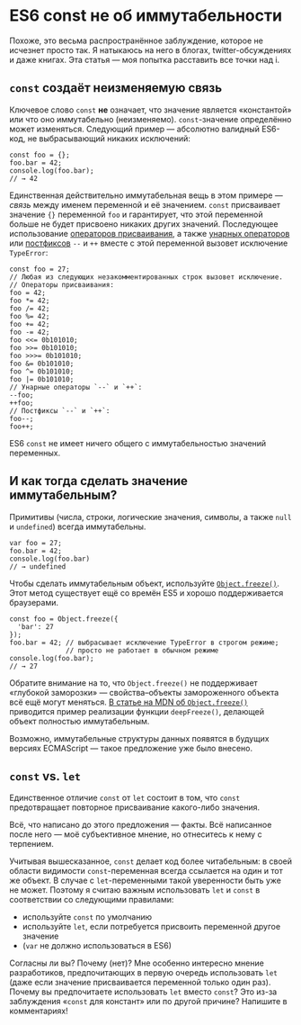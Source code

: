 # ES6 const не об иммутабельности

Похоже, это весьма распространённое заблуждение, которое не исчезнет просто
так. Я натыкаюсь на него в блогах, twitter-обсуждениях и даже книгах. Эта
статья — моя попытка расставить все точки над i.

## `const` создаёт неизменяемую связь

Ключевое слово `const` **не** означает, что значение является «константой» или
что оно иммутабельно (неизменяемо). `const`-значение определённо может
изменяться. Следующий пример — абсолютно валидный ES6-код, не выбрасывающий
никаких исключений:

    const foo = {};
    foo.bar = 42;
    console.log(foo.bar);
    // → 42

Единственная действительно иммутабельная вещь в этом примере — *связь* между
именем переменной и её значением. `const` присваивает значение `{}` переменной
`foo` и гарантирует, что этой переменной больше не будет присвоено никаких
других значений. Последующее использование [операторов присваивания][1], а также
[унарных операторов][1] или [постфиксов][3] `--` и `++` вместе с этой
переменной вызовет исключение `TypeError`:

    const foo = 27;
    // Любая из следующих незакомментированных строк вызовет исключение.
    // Операторы присваивания:
    foo = 42;
    foo *= 42;
    foo /= 42;
    foo %= 42;
    foo += 42;
    foo -= 42;
    foo <<= 0b101010;
    foo >>= 0b101010;
    foo >>>= 0b101010;
    foo &= 0b101010;
    foo ^= 0b101010;
    foo |= 0b101010;
    // Унарные операторы `--` и `++`:
    --foo;
    ++foo;
    // Постфиксы `--` и `++`:
    foo--;
    foo++;

ES6 `const` не имеет ничего общего с иммутабельностью значений переменных.

## И как тогда сделать значение иммутабельным?

Примитивы (числа, строки, логические значения, символы, а также `null` и
`undefined`) всегда иммутабельны.

    var foo = 27;
    foo.bar = 42;
    console.log(foo.bar)
    // → undefined

Чтобы сделать иммутабельным объект, используйте [`Object.freeze()`][4]. Этот
метод существует ещё со времён ES5 и хорошо поддерживается браузерами.

    const foo = Object.freeze({
      'bar': 27
    });
    foo.bar = 42; // выбрасывает исключение TypeError в строгом режиме;
                  // просто не работает в обычном режиме
    console.log(foo.bar);
    // → 27

Обратите внимание на то, что `Object.freeze()` не поддерживает «глубокой
заморозки» — свойства–объекты замороженного объекта всё ещё могут меняться.
[В статье на MDN об `Object.freeze()`][4] приводится пример реализации функции
`deepFreeze()`, делающей объект полностью иммутабельным.

Возможно, иммутабельные структуры данных появятся в будущих версиях ECMAScript —
такое предложение уже было внесено.

## `const` vs. `let`

Единственное отличие `const` от `let` состоит в том, что `const` предотвращает
повторное присваивание какого-либо значения.

Всё, что написано до этого предложения — факты. Всё написанное после него — моё
субъективное мнение, но отнеситесь к нему с терпением.

Учитывая вышесказанное, `const` делает код более читабельным: в своей области
видимости `const`-переменная всегда ссылается на один и тот же объект. В случае
с `let`-переменными такой уверенности быть уже не может. Поэтому я считаю важным
использовать `let` и `const` в соответствии со следующими правилами:

*   используйте `const` по умолчанию
*   используйте `let`, если потребуется присвоить переменной другое значение
*   (`var` не должно использоваться в ES6)

Согласны ли вы? Почему (нет)? Мне особенно интересно мнение разработиков,
предпочитающих в первую очередь использовать `let` (даже если значение
присваивается переменной только один раз). Почему вы предпочитаете использовать
`let` вместо `const`? Это из-за заблуждения «`const` для констант» или по другой
причине? Напишите в комментариях!

 [1]: https://tc39.github.io/ecma262/#sec-assignment-operators
 [2]: https://tc39.github.io/ecma262/#sec-unary-operators
 [3]: https://tc39.github.io/ecma262/#sec-postfix-increment-operator

 [4]: https://developer.mozilla.org/en-US/docs/Web/JavaScript/Reference/Global_Objects/Object/freeze